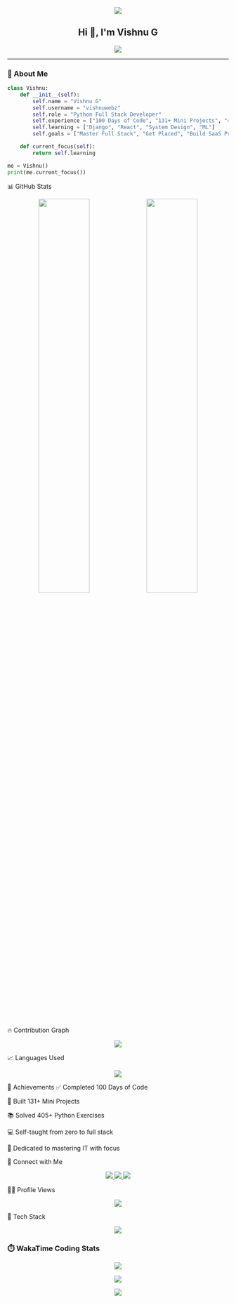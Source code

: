 <!-- README.md for vishnuwebz -->

<p align="center">
  <img src="https://capsule-render.vercel.app/api?type=waving&height=180&text=Vishnuwebz%20-%20Code%20Crafter&fontAlign=50&fontColor=ffffff&fontSize=30&desc=Python%20Full-Stack%20Developer%20|%20100%20Days%20of%20Code%20Warrior&descSize=18&descAlign=50&descAlignY=70&color=0:0f2027,50:203a43,100:2c5364" />
</p>

<h2 align="center">Hi 👋, I'm Vishnu G</h2>

<p align="center">
  <img src="https://readme-typing-svg.herokuapp.com?font=Fira+Code&duration=3000&pause=1000&color=FF6F00&center=true&vCenter=true&width=600&lines=Python+Full+Stack+Developer;131+Mini+Projects+Completed;405+Exercises+Cracked;Open+Source+Contributor;React+%7C+Django+%7C+REST+API+Learner" />
</p>

---

### 🚀 About Me

```python
class Vishnu:
    def __init__(self):
        self.name = "Vishnu G"
        self.username = "vishnuwebz"
        self.role = "Python Full Stack Developer"
        self.experience = ["100 Days of Code", "131+ Mini Projects", "405+ Exercises"]
        self.learning = ["Django", "React", "System Design", "ML"]
        self.goals = ["Master Full Stack", "Get Placed", "Build SaaS Products"]

    def current_focus(self):
        return self.learning

me = Vishnu()
print(me.current_focus())
```
📊 GitHub Stats
<p align="center"> <img src="https://github-readme-stats.vercel.app/api?username=vishnuwebz&show_icons=true&theme=tokyonight&count_private=true&hide=prs&hide_border=true" width="48%"/> <img src="https://github-readme-streak-stats.herokuapp.com?user=vishnuwebz&theme=tokyonight&hide_border=true" width="48%"/> </p>

🔥 Contribution Graph
<p align="center"> <img src="https://github-readme-activity-graph.vercel.app/graph?username=vishnuwebz&theme=tokyo-night&hide_border=true"/> </p>

📈 Languages Used
<p align="center"> <img src="https://github-readme-stats.vercel.app/api/top-langs/?username=vishnuwebz&layout=compact&theme=tokyonight&langs_count=8&hide_border=true" /> </p>

🧠 Achievements
✅ Completed 100 Days of Code

🚀 Built 131+ Mini Projects

📚 Solved 405+ Python Exercises

💻 Self-taught from zero to full stack

🧠 Dedicated to mastering IT with focus






👥 Connect with Me
<p align="center"> <a href="https://www.linkedin.com/in/vishnugkannath/" target="_blank"> <img src="https://img.shields.io/badge/LinkedIn-0077B5?style=for-the-badge&logo=linkedin&logoColor=white"/> </a> <a href="mailto:vishnugkannath@gmail.com"> <img src="https://img.shields.io/badge/Gmail-D14836?style=for-the-badge&logo=gmail&logoColor=white"/> </a> <a href="https://github.com/vishnuwebz"> <img src="https://img.shields.io/badge/GitHub-181717?style=for-the-badge&logo=github&logoColor=white"/> </a> </p>


🕵️‍♂️ Profile Views
<p align="center"> <img src="https://komarev.com/ghpvc/?username=vishnuwebz&label=Visitors&color=0e75b6&style=flat" /> </p>

🧩 Tech Stack
<p align="center"> <img src="https://skillicons.dev/icons?i=python,django,react,html,css,js,bootstrap,git,github,postman,vscode,sqlite,mysql" /> </p>

### ⏱️ WakaTime Coding Stats

<p align="center">
<img src="https://github-readme-stats.vercel.app/api/wakatime?username=vishnuwebz&theme=tokyonight&hide_border=true" />
</p>

<p align="center">
  <img src="https://wakatime.com/share/@vishnuwebz/your-chart-id.svg" />
</p>


<p align="center"> <img src="https://capsule-render.vercel.app/api?type=waving&height=120&section=footer&color=0:0f2027,50:203a43,100:2c5364"/> </p>
